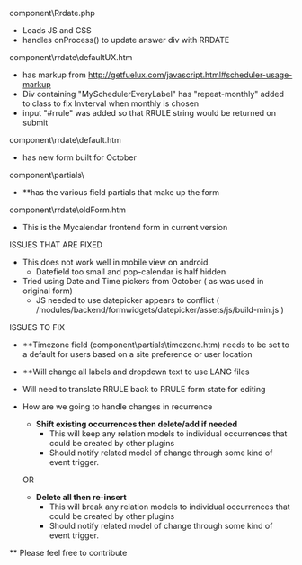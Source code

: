component\Rrdate.php 
- Loads JS and CSS 
- handles onProcess() to update answer div with RRDATE

component\rrdate\defaultUX.htm
- has markup from http://getfuelux.com/javascript.html#scheduler-usage-markup
- Div containing "MySchedulerEveryLabel" has "repeat-monthly" added to class to fix Invterval when monthly is chosen
- input "#rrule" was added so that RRULE string would be returned on submit

component\rrdate\default.htm
- has new form built for October

component\partials\
- **has the various field partials that make up the form


component\rrdate\oldForm.htm
- This is the Mycalendar frontend form in current version



ISSUES THAT ARE FIXED
 - This does not work well in mobile view on android.
 	- Datefield too small and pop-calendar is half hidden
 - Tried using Date and Time pickers from October ( as was used in original form)
 	- JS needed to use datepicker appears to conflict ( /modules/backend/formwidgets/datepicker/assets/js/build-min.js )

ISSUES TO FIX
 - **Timezone field (component\partials\timezone.htm) needs to be set to a default for users based on a site preference or user location
 - **Will change all labels and dropdown text to use LANG files
 - Will need to translate RRULE back to RRULE form state for editing
 - How are we going to handle changes in recurrence
 	- __Shift existing occurrences then delete/add if needed__
 		- This will keep any relation models to individual occurrences that could be created by other plugins
 		- Should notify related model of change through some  kind of event trigger.

 	OR

 	- __Delete all then re-insert__
 		- This will break any relation models to individual occurrences that could be created by other plugins
 		- Should notify related model of change through some  kind of event trigger.


 ** Please feel free to contribute
